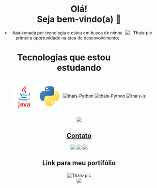 <h1 align="center" >Olá!<br> Seja bem-vindo(a) 👋</h1>
<div align="center">
  <img align="right" height="100" width="100" alt="Thais-pic" title="Thais-pic" src="https://media.tenor.com/-6m2vqRjKDEAAAAj/geek-girl.gif" />
 
 - Apaixonada por tecnologia e estou em busca de minha primeira oportunidade na área de desenvolvimento;
 
 
 
##
</div>
<h1 align="center">Tecnologias que estou estudando</h1>

    
  
<div align="center"><br>
 
   <img align="middle" alt="thais-java" height="80" width="80" src="https://raw.githubusercontent.com/devicons/devicon/1119b9f84c0290e0f0b38982099a2bd027a48bf1/icons/java/java-original-wordmark.svg">
  <img align="middle" alt="thais-Python" height="80" width="80" src="https://raw.githubusercontent.com/devicons/devicon/master/icons/python/python-original.svg"> 
  <img align="middle" alt="thais-Python" height="80" width="80" src="https://upload.wikimedia.org/wikipedia/commons/thumb/6/61/HTML5_logo_and_wordmark.svg/2048px-HTML5_logo_and_wordmark.svg.png"> 
  <img align="middle" alt="thais-Python" height="80" width="60" src="https://upload.wikimedia.org/wikipedia/commons/thumb/d/d5/CSS3_logo_and_wordmark.svg/1200px-CSS3_logo_and_wordmark.svg.png">
   <img align="middle" alt="thais-js" height="60" width="60" src="https://upload.wikimedia.org/wikipedia/commons/6/6a/JavaScript-logo.png">
  
  
 

##

<div align="center">
  <a href="https://github.com/Thaisalessandra">
  <img height="140em" src="http://github-readme-streak-stats.herokuapp.com?user=Thaisalessandra&theme=cobalt&border_radius=6.4&locale=pt_BR&date_format=j%20M%5B%20Y%5D&mode=weekly"/>
  

</div>
  

<h2 align="center" >Contato</h2>



  <div align="center"> 
 
  <a href="https://www.instagram.com/neuroticathais/" target="_blank"><img src="https://img.shields.io/badge/-Instagram-%23E4405F?style=for-the-badge&logo=instagram&logoColor=white" target="_blank"></a>
  <a href = "mailto:taaysalessandra@gmail.com"><img src="https://img.shields.io/badge/-Gmail-%23333?style=for-the-badge&logo=gmail&logoColor=white" target="_blank"></a>
  <a href="https://www.linkedin.com/in/thais-alessandra-de-souza-costa-49a73614b/" target="_blank"><img src="https://img.shields.io/badge/-LinkedIn-%230077B5?style=for-the-badge&logo=linkedin&logoColor=white" target="_blank"></a> 
 </div>
  
  <div align="center"> 
  
  </div>
 <h2 align="center" >Link para meu portifólio</h2>
 
<div align="center">
<img align="center" height="60" width="60" alt="Thais-pic" title="Thais-pic" src="https://i.pinimg.com/originals/b6/fd/18/b6fd1893a54478eb393d13c5d1994ef7.gif" />
</div>
<div align="center">

<a href="https://portifolio-five-xi.vercel.app" target="_blank">
  <img height="80" src="https://mestreacasa.gva.es/c/document_library/get_file?folderId=500027157917&name=DLFE-2489922.gif"/></img>
  </a>
</div>

